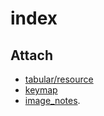 # index

## Attach

- [tabular/resource](https://github.com/scillidan/cheatsheet/tabular/resource)
- [keymap](https://github.com/scillidan/cheatsheet/keymap)
- [image_notes](https://github.com/scillidan/image_notes).